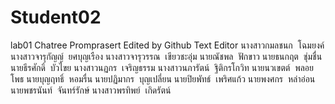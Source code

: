 # Student02
lab01
Chatree Promprasert
Edited by Github Text Editor
นางสาวกมลชนก  โฉมยงค์ 
นางสาวจารุกัญญ์  ยศบุญเรือง
นางสาวจารุวรรณ  เขียวชะอุ่ม
นายณัชพล  ฟักขาว
นายธนกฤต  ชุ่มชื่น
นายธีรศักดิ์  บัวไขย
นางสาวนฏกร  เจริญธรรม
นางสาวนภารัตน์  ฐิติกรโกวิท
นายนวเขตต์  พลอยโพธ
นายบุญฤทธิ์  หอมรื่น
นายปฏิมากร  บุญเปลี่ยน
นายปิยพัทธ์  เพริศแก้ว
นายพงศกร  หล่าอ่อน
นายพชรนันท์  จันทร์รักษ์
นางสาวพรทิพย์  เกิดรัตน์
